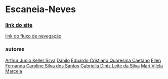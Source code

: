 # **Escaneia-Neves** 
### [link do site]()

[link do fluxo de navegação](https://github.com/EduardoCinfoA/Escaneia-Neves/blob/main/link%20do%20Fluxo%20de%20Navega%C3%A7%C3%A3o)

### autores
[Arthur Junio Keller Silva](https://github.com/billiesilkie)
[Danilo](https://github.com/Qin285)
[Eduardo Cristiano Quaresma Caetano](https://github.com/EduardoCinfoA)
[Ellen](https://github.com/Pequenaellen)
[Fernanda Caroline Silva dos Santos]()
[Gabriella Diniz Leite da Silva]()
[Mari Vilela]()
[Marcela](https://github.com/marcyilomilo)
